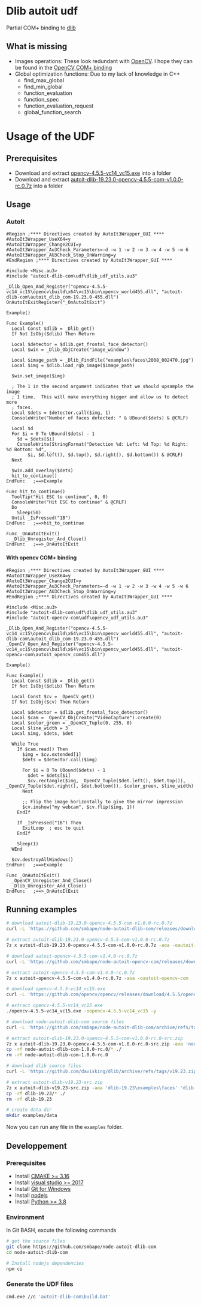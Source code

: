 # Dlib autoit udf

Partial COM+ binding to [dlib](http://dlib.net/)

## What is missing
  - Images operations: These look redundant with [OpenCV](https://opencv.org/). I hope they can be found in the [OpenCV COM+ binding](https://github.com/smbape/node-autoit-dlib-com)
  - Global optimization functions: Due to my lack of knowledge in C++
    - find_max_global
    - find_min_global
    - function_evaluation
    - function_spec
    - function_evaluation_request
    - global_function_search

# Usage of the UDF

## Prerequisites

  - Download and extract [opencv-4.5.5-vc14_vc15.exe](https://sourceforge.net/projects/opencvlibrary/files/4.5.5/opencv-4.5.5-vc14_vc15.exe/download) into a folder
  - Download and extract [autoit-dlib-19.23.0-opencv-4.5.5-com-v1.0.0-rc.0.7z](https://github.com/smbape/node-autoit-dlib-com/releases/download/v1.0.0-rc.0/autoit-dlib-19.23.0-opencv-4.5.5-com-v1.0.0-rc.0.7z) into a folder

## Usage

### AutoIt

```autoit
#Region ;**** Directives created by AutoIt3Wrapper_GUI ****
#AutoIt3Wrapper_UseX64=y
#AutoIt3Wrapper_Change2CUI=y
#AutoIt3Wrapper_Au3Check_Parameters=-d -w 1 -w 2 -w 3 -w 4 -w 5 -w 6
#AutoIt3Wrapper_AU3Check_Stop_OnWarning=y
#EndRegion ;**** Directives created by AutoIt3Wrapper_GUI ****

#include <Misc.au3>
#include "autoit-dlib-com\udf\dlib_udf_utils.au3"

_Dlib_Open_And_Register("opencv-4.5.5-vc14_vc15\opencv\build\x64\vc15\bin\opencv_world455.dll", "autoit-dlib-com\autoit_dlib_com-19.23.0-455.dll")
OnAutoItExitRegister("_OnAutoItExit")

Example()

Func Example()
  Local Const $dlib = _Dlib_get()
  If Not IsObj($dlib) Then Return

  Local $detector = $dlib.get_frontal_face_detector()
  Local $win = _Dlib_ObjCreate("image_window")

  Local $image_path = _Dlib_FindFile("examples\faces\2008_002470.jpg")
  Local $img = $dlib.load_rgb_image($image_path)

  $win.set_image($img)

  ; The 1 in the second argument indicates that we should upsample the image
  ; 1 time.  This will make everything bigger and allow us to detect more
  ; faces.
  Local $dets = $detector.call($img, 1)
  ConsoleWrite("Number of faces detected: " & UBound($dets) & @CRLF)

  Local $d
  For $i = 0 To UBound($dets) - 1
    $d = $dets[$i]
    ConsoleWrite(StringFormat("Detection %d: Left: %d Top: %d Right: %d Bottom: %d", _
        $i, $d.left(), $d.top(), $d.right(), $d.bottom()) & @CRLF)
  Next

  $win.add_overlay($dets)
  hit_to_continue()
EndFunc   ;==>Example

Func hit_to_continue()
  ToolTip("Hit ESC to continue", 0, 0)
  ConsoleWrite("Hit ESC to continue" & @CRLF)
  Do
    Sleep(50)
  Until _IsPressed("1B")
EndFunc   ;==>hit_to_continue

Func _OnAutoItExit()
  _Dlib_Unregister_And_Close()
EndFunc   ;==>_OnAutoItExit
```

#### With opencv COM+ binding

```autoit
#Region ;**** Directives created by AutoIt3Wrapper_GUI ****
#AutoIt3Wrapper_UseX64=y
#AutoIt3Wrapper_Change2CUI=y
#AutoIt3Wrapper_Au3Check_Parameters=-d -w 1 -w 2 -w 3 -w 4 -w 5 -w 6
#AutoIt3Wrapper_AU3Check_Stop_OnWarning=y
#EndRegion ;**** Directives created by AutoIt3Wrapper_GUI ****

#include <Misc.au3>
#include "autoit-dlib-com\udf\dlib_udf_utils.au3"
#include "autoit-opencv-com\udf\opencv_udf_utils.au3"

_Dlib_Open_And_Register("opencv-4.5.5-vc14_vc15\opencv\build\x64\vc15\bin\opencv_world455.dll", "autoit-dlib-com\autoit_dlib_com-19.23.0-455.dll")
_OpenCV_Open_And_Register("opencv-4.5.5-vc14_vc15\opencv\build\x64\vc15\bin\opencv_world455.dll", "autoit-opencv-com\autoit_opencv_com455.dll")

Example()

Func Example()
  Local Const $dlib = _Dlib_get()
  If Not IsObj($dlib) Then Return

  Local Const $cv = _OpenCV_get()
  If Not IsObj($cv) Then Return

  Local $detector = $dlib.get_frontal_face_detector()
  Local $cam = _OpenCV_ObjCreate("VideoCapture").create(0)
  Local $color_green = _OpenCV_Tuple(0, 255, 0)
  Local $line_width = 3
  Local $img, $dets, $det

  While True
    If $cam.read() Then
      $img = $cv.extended[1]
      $dets = $detector.call($img)

      For $i = 0 To UBound($dets) - 1
        $det = $dets[$i]
        $cv.rectangle($img, _OpenCV_Tuple($det.left(), $det.top()), _OpenCV_Tuple($det.right(), $det.bottom()), $color_green, $line_width)
      Next

      ;; Flip the image horizontally to give the mirror impression
      $cv.imshow("my webcam", $cv.flip($img, 1))
    EndIf

    If _IsPressed("1B") Then
      ExitLoop  ; esc to quit
    EndIf

    Sleep(1)
  WEnd

  $cv.destroyAllWindows()
EndFunc   ;==>Example

Func _OnAutoItExit()
  _OpenCV_Unregister_And_Close()
  _Dlib_Unregister_And_Close()
EndFunc   ;==>_OnAutoItExit
```

## Running examples

```sh
# download autoit-dlib-19.23.0-opencv-4.5.5-com-v1.0.0-rc.0.7z
curl -L 'https://github.com/smbape/node-autoit-dlib-com/releases/download/v1.0.0-rc.0/autoit-dlib-19.23.0-opencv-4.5.5-com-v1.0.0-rc.0.7z' -o autoit-dlib-19.23.0-opencv-4.5.5-com-v1.0.0-rc.0.7z

# extract autoit-dlib-19.23.0-opencv-4.5.5-com-v1.0.0-rc.0.7z
7z x autoit-dlib-19.23.0-opencv-4.5.5-com-v1.0.0-rc.0.7z -aoa -oautoit-dlib-com

# download autoit-opencv-4.5.5-com-v1.4.0-rc.0.7z
curl -L 'https://github.com/smbape/node-autoit-opencv-com/releases/download/v1.4.0-rc.0/autoit-opencv-4.5.5-com-v1.4.0-rc.0.7z' -o autoit-opencv-4.5.5-com-v1.4.0-rc.0.7z

# extract autoit-opencv-4.5.5-com-v1.4.0-rc.0.7z
7z x autoit-opencv-4.5.5-com-v1.4.0-rc.0.7z -aoa -oautoit-opencv-com

# download opencv-4.5.5-vc14_vc15.exe
curl -L 'https://github.com/opencv/opencv/releases/download/4.5.5/opencv-4.5.5-vc14_vc15.exe' -o opencv-4.5.5-vc14_vc15.exe

# extract opencv-4.5.5-vc14_vc15.exe 
./opencv-4.5.5-vc14_vc15.exe -oopencv-4.5.5-vc14_vc15 -y

# download node-autoit-dlib-com source files
curl -L 'https://github.com/smbape/node-autoit-dlib-com/archive/refs/tags/v1.0.0-rc.0.zip' -o autoit-dlib-19.23.0-opencv-4.5.5-com-v1.0.0-rc.0-src.zip

# extract autoit-dlib-19.23.0-opencv-4.5.5-com-v1.0.0-rc.0-src.zip
7z x autoit-dlib-19.23.0-opencv-4.5.5-com-v1.0.0-rc.0-src.zip -aoa 'node-autoit-dlib-com-1.0.0-rc.0\examples'
cp -rf node-autoit-dlib-com-1.0.0-rc.0/* ./
rm -rf node-autoit-dlib-com-1.0.0-rc.0

# download dlib source files
curl -L 'https://github.com/davisking/dlib/archive/refs/tags/v19.23.zip' -o autoit-dlib-v19.23-src.zip

# extract autoit-dlib-v19.23-src.zip
7z x autoit-dlib-v19.23-src.zip -aoa 'dlib-19.23\examples\faces' 'dlib-19.23\examples\video_frames'
cp -rf dlib-19.23/* ./
rm -rf dlib-19.23

# create data dir
mkdir examples/data
```

Now you can run any file in the `examples` folder.

## Developpement

### Prerequisites

  - Install [CMAKE >= 3.16](https://cmake.org/download/)
  - Install [visual studio >= 2017](https://visualstudio.microsoft.com/vs/community/)
  - Install [Git for Windows](https://gitforwindows.org/)
  - Install [nodejs](https://nodejs.org/en/download/)
  - Install [Python >= 3.8](https://www.python.org/downloads/)

### Environment

In Git BASH, excute the following commands

```sh
# get the source files
git clone https://github.com/smbape/node-autoit-dlib-com
cd node-autoit-dlib-com

# Install nodejs dependencies
npm ci
```

### Generate the UDF files

```sh
cmd.exe //c 'autoit-dlib-com\build.bat'
```
